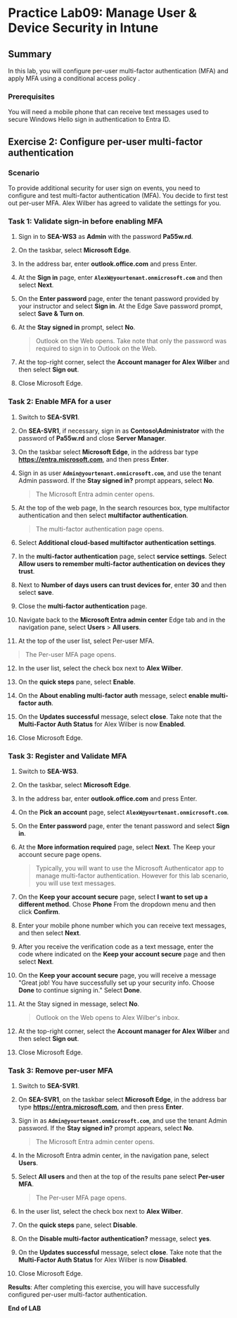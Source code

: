 # Practice Lab09: Manage User & Device Security in Intune

## Summary

In this lab, you will configure per-user multi-factor authentication (MFA) and apply MFA using a conditional access policy .

### Prerequisites

You will need a mobile phone that can receive text messages used to secure Windows Hello sign in authentication to Entra ID.

## Exercise 2: Configure per-user multi-factor authentication

### Scenario

To provide additional security for user sign on events, you need to configure and test multi-factor authentication (MFA). You decide to first test out per-user MFA. Alex Wilber has agreed to validate the settings for you. 

### Task 1: Validate sign-in before enabling MFA

1. Sign in to **SEA-WS3** as **Admin** with the password **Pa55w.rd**. 

2. On the taskbar, select **Microsoft Edge**.

3. In the address bar, enter **outlook.office.com** and press Enter.

4. At the **Sign in** page, enter **`AlexW@yourtenant.onmicrosoft.com`** and then select **Next**.

5. On the **Enter password** page, enter the tenant password provided by your instructor and select **Sign in**. At the Edge Save password prompt, select **Save & Turn on**.

6. At the **Stay signed in** prompt, select **No**.

   > Outlook on the Web opens. Take note that only the password was required to sign in to Outlook on the Web.

7. At the top-right corner, select the **Account manager for Alex Wilber** and then select **Sign out**.

8. Close Microsoft Edge.

### Task 2: Enable MFA for a user

1. Switch to **SEA-SVR1**.

2. On **SEA-SVR1**, if necessary, sign in as **Contoso\\Administrator** with the password of **Pa55w.rd** and close **Server Manager**.

3. On the taskbar select **Microsoft Edge**, in the address bar type **https://entra.microsoft.com**, and then press **Enter**.

4. Sign in as user **`Admin@yourtenant.onmicrosoft.com`**, and use the tenant Admin password. If the **Stay signed in?** prompt appears, select **No**. 

   > The Microsoft Entra admin center opens.

5. At the top of the web page, In the search resources box, type multifactor authentication and then select **multifactor authentication**.

   > The multi-factor authentication page opens.

6. Select **Additional cloud-based multifactor authentication settings**.

7. In the **multi-factor authentication** page, select **service settings**. Select **Allow users to remember multi-factor authentication on devices they trust**.

8. Next to **Number of days users can trust devices for**, enter **30** and then select **save**. 

9. Close the **multi-factor authentication** page.

10. Navigate back to the **Microsoft Entra admin center** Edge tab and in the navigation pane, select **Users** > **All users**.

11. At the top of the user list, select Per-user MFA.

   > The Per-user MFA page opens.

12. In the user list, select the check box next to **Alex Wilber**.

13. On the **quick steps** pane, select **Enable**.

14. On the **About enabling multi-factor auth** message, select **enable multi-factor auth**.

15. On the **Updates successful** message, select **close**. Take note that the **Multi-Factor Auth Status** for Alex Wilber is now **Enabled**.

16. Close Microsoft Edge.

### Task 3: Register and Validate MFA

1. Switch to **SEA-WS3**. 

2. On the taskbar, select **Microsoft Edge**.

3. In the address bar, enter **outlook.office.com** and press Enter.

4. On the **Pick an account** page, select **`AlexW@yourtenant.onmicrosoft.com`**.

5. On the **Enter password** page, enter the tenant password and select **Sign in**.

6. At the **More information required** page, select **Next**. The Keep your account secure page opens.

   > Typically, you will want to use the Microsoft Authenticator app to manage multi-factor authentication. However for this lab scenario, you will use text messages.

7. On the **Keep your account secure** page, select **I want to set up a different method**. Chose **Phone** From the dropdown menu and then click **Confirm**.

8. Enter your mobile phone number which you can receive text messages, and then select **Next**.

9. After you receive the verification code as a text message, enter the code where indicated on the **Keep your account secure** page and then select **Next**.

10. On the **Keep your account secure** page, you will receive a message "Great job! You have successfully set up your security info. Choose **Done** to continue signing in." Select **Done**.

11. At the Stay signed in message, select **No**. 

    > Outlook on the Web opens to Alex Wilber's inbox.

12. At the top-right corner, select the **Account manager for Alex Wilber** and then select **Sign out**.

13. Close Microsoft Edge.

### Task 3: Remove per-user MFA

1. Switch to **SEA-SVR1**.

2. On **SEA-SVR1**, on the taskbar select **Microsoft Edge**, in the address bar type **https://entra.microsoft.com**, and then press **Enter**.

3. Sign in as **`Admin@yourtenant.onmicrosoft.com`**, and use the tenant Admin password. If the **Stay signed in?** prompt appears, select **No**. 

   > The Microsoft Entra admin center opens.

4. In the Microsoft Entra admin center, in the navigation pane, select **Users**.

5. Select **All users** and then at the top of the results pane select **Per-user MFA**. 
   
   > The Per-user MFA page opens.

6. In the user list, select the check box next to **Alex Wilber**.

7. On the **quick steps** pane, select **Disable**.

8. On the **Disable multi-factor authentication?** message, select **yes**.

9. On the **Updates successful** message, select **close**. Take note that the **Multi-Factor Auth Status** for Alex Wilber is now **Disabled**.

10. Close Microsoft Edge.

**Results**: After completing this exercise, you will have successfully configured per-user multi-factor authentication.

**End of LAB**
